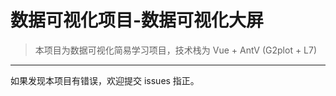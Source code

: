 # 数据可视化项目-数据可视化大屏

> 本项目为数据可视化简易学习项目，技术栈为 Vue + AntV (G2plot + L7)



------

如果发现本项目有错误，欢迎提交 issues 指正。